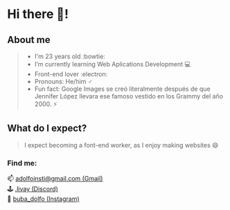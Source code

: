 # Hi there 👋!

## About me
> + I'm 23 years old :bowtie:
> + I’m currently learning Web Aplications Development 💻
> + Front-end lover :electron:
> + Pronouns: He/him ♂️
> + Fun fact: Google Images se creó literalmente después de que Jennifer López llevara ese famoso vestido en los Grammy del año 2000. ⚡

## What do I expect?
> I expect becoming a font-end worker, as I enjoy making websites 😄

### Find me:
📫 [adolfoinsti@gmail.com (Gmail)](mailto:adolfoinsti@gmail.com)  
🕹️ [.livay (Discord)](https://discord.com/)  
📸 [buba_dolfo (Instagram)](https://www.instagram.com/)
